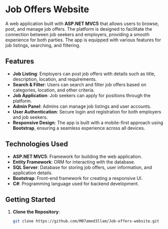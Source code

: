 # Job Offers Website

A web application built with **ASP.NET MVC5** that allows users to browse, post, and manage job offers. The platform is designed to facilitate the connection between job seekers and employers, providing a smooth experience for both parties. The app is equipped with various features for job listings, searching, and filtering.

## Features

- **Job Listing**: Employers can post job offers with details such as title, description, location, and requirements.
- **Search & Filter**: Users can search and filter job offers based on categories, location, and other criteria.
- **Job Application**: Job seekers can apply for positions through the platform.
- **Admin Panel**: Admins can manage job listings and user accounts.
- **User Authentication**: Secure login and registration for both employers and job seekers.
- **Responsive Design**: The app is built with a mobile-first approach using **Bootstrap**, ensuring a seamless experience across all devices.

## Technologies Used

- **ASP.NET MVC5**: Framework for building the web application.
- **Entity Framework**: ORM for interacting with the database.
- **SQL Server**: Database for storing job offers, user information, and application details.
- **Bootstrap**: Front-end framework for creating a responsive UI.
- **C#**: Programming language used for backend development.

## Getting Started

1. **Clone the Repository**:

   ```bash
   git clone https://github.com/M07amed3llam/Job-offers-website.git
